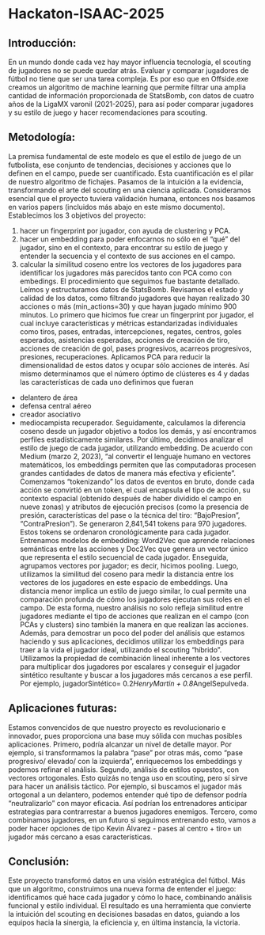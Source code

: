 # Hackaton-ISAAC-2025
## Introducción:
En un mundo donde cada vez hay mayor influencia tecnología, el scouting de jugadores no se puede quedar atrás. Evaluar y comparar jugadores de fútbol no tiene que ser una tarea compleja. Es por eso que en Offside.exe creamos un algoritmo de machine learning que permite filtrar una amplia cantidad de información proporcionada de StatsBomb, con datos de cuatro años de la LigaMX varonil (2021-2025), para así poder comparar jugadores y su estilo de juego y hacer recomendaciones para scouting. 
## Metodología:
La premisa fundamental de este modelo es que el estilo de juego de un futbolista, ese conjunto de tendencias, decisiones y acciones que lo definen en el campo, puede ser cuantificado. Esta cuantificación es el pilar de nuestro algoritmo de fichajes. Pasamos de la intuición a la evidencia, transformando el arte del scouting en una ciencia aplicada.
Consideramos esencial que el proyecto tuviera validación humana, entonces nos basamos en varios papers (incluidos más abajo en este mismo documento). Establecimos los 3 objetivos del proyecto: 
1) hacer un fingerprint por jugador, con ayuda de clustering y PCA.
2) hacer un embedding para poder enfocarnos no sólo en el “qué” del jugador, sino en el contexto, para encontrar su estilo de juego y entender la secuencia y el contexto de sus acciones en el campo.
3) calcular la similitud coseno entre los vectores de los jugadores para identificar los jugadores más parecidos tanto con PCA como con embedings.
El procedimiento que seguimos fue bastante detallado. Leímos y estructuramos datos de StatsBomb. Revisamos el estado y calidad de los datos, como filtrando jugadores que hayan realizado 30 acciones o más (min_actions=30) y que hayan jugado mínimo 900 minutos. 
Lo primero que hicimos fue crear un fingerprint por jugador, el cual incluye características y métricas estandarizadas individuales como tiros, pases, entradas, intercepciones, regates, centros, goles esperados, asistencias esperadas, acciones de creación de tiro, acciones de creación de gol, pases progresivos, acarreos progresivos, presiones, recuperaciones. Aplicamos PCA para reducir la dimensionalidad de estos datos y ocupar sólo acciones de interés. Así mismo determinamos que el número óptimo de clústeres es 4 y dadas las características de cada uno definimos que fueran
- delantero de área
- defensa central aéreo
- creador asociativo
- mediocampista recuperador.
Seguidamente, calculamos la diferencia coseno desde un  jugador objetivo a todos los demás, y así encontramos perfiles estadísticamente similares. 
Por último, decidimos analizar el estilo de juego de cada jugador, utilizando embedding. De acuerdo con Medium (marzo 2, 2023), “al convertir el lenguaje humano en vectores matemáticos, los embeddings permiten que las computadoras procesen grandes cantidades de datos de manera más efectiva y eficiente”. Comenzamos “tokenizando” los datos de eventos en bruto, donde cada acción se convirtió en un token, el cual encapsula el tipo de acción, su contexto espacial (obtenido después de haber dividido el campo en nueve zonas) y atributos de ejecución precisos (como la presencia de presión, características del pase o la técnica del tiro: “BajoPresion”, “ContraPresion”). Se generaron 2,841,541 tokens para 970 jugadores. Estos tokens se ordenaron cronológicamente para cada jugador. Entrenamos modelos de embedding: Word2Vec que aprende relaciones semánticas entre las acciones y Doc2Vec que genera un vector único que representa el estilo secuencial de cada jugador. Enseguida, agrupamos vectores por jugador; es decir, hicimos pooling. Luego, utilizamos la similitud del coseno para medir la distancia entre los vectores de los jugadores en este espacio de embeddings. Una distancia menor implica un estilo de juego similar, lo cual permite una comparación profunda de cómo los jugadores ejecutan sus roles en el campo.
	De esta forma, nuestro análisis no solo refleja similitud entre jugadores mediante el tipo de acciones que realizan en el campo (con PCAs y clusters) sino también la manera en que realizan las acciones.
	Además, para demostrar un poco del poder del análisis que estamos haciendo y sus aplicaciones, decidimos utilizar los embeddings para traer a la vida el jugador ideal, utilizando el scouting “híbrido”. Utilizamos la propiedad de combinación lineal inherente a los vectores para multiplicar dos jugadores por escalares y conseguir el jugador sintético resultante y buscar a los jugadores más cercanos a ese perfil. Por ejemplo, jugadorSintético= 0.2*HenryMartin + 0.8*AngelSepulveda.
## Aplicaciones futuras:
Estamos convencidos de que nuestro proyecto es revolucionario e innovador, pues proporciona una base muy sólida con muchas posibles aplicaciones. 
Primero, podría alcanzar un nivel de detalle mayor. Por ejemplo, si transformamos la palabra “pase” por otras más, como “pase progresivo/ elevado/ con la izquierda”, enriquecemos los embeddings y podemos refinar el análisis. 
Segundo, análisis de estilos opuestos, con vectores ortogonales. Esto quizás no tenga uso en scouting, pero sí sirve para hacer un análisis táctico. Por ejemplo, si buscamos el jugador más ortogonal a un delantero, podemos entender qué tipo de defensor podría “neutralizarlo” con mayor eficacia. Así podrían los entrenadores anticipar estrategias para contrarrestar a buenos jugadores enemigos. 
Tercero, como combinamos jugadores, en un futuro si seguimos entrenando esto, vamos a poder hacer opciones de tipo Kevin Álvarez - pases al centro + tiro= un jugador más cercano a esas características. 
## Conclusión:
Este proyecto transformó datos en una visión estratégica del fútbol. Más que un algoritmo, construimos una nueva forma de entender el juego: identificamos qué hace cada jugador y cómo lo hace, combinando análisis funcional y estilo individual. El resultado es una herramienta que convierte la intuición del scouting en decisiones basadas en datos, guiando a los equipos hacia la sinergia, la eficiencia y, en última instancia, la victoria.
